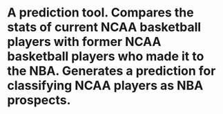 # A prediction tool. Compares the stats of current NCAA basketball players with former NCAA basketball players who made it to the NBA. Generates a prediction for classifying NCAA players as NBA prospects.
